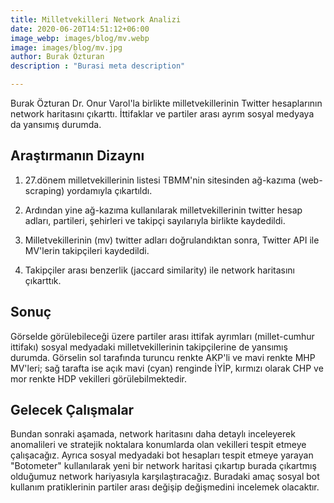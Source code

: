 ```yaml
---
title: Milletvekilleri Network Analizi 
date: 2020-06-20T14:51:12+06:00
image_webp: images/blog/mv.webp
image: images/blog/mv.jpg
author: Burak Özturan
description : "Burasi meta description"

---
```



Burak Özturan Dr. Onur Varol'la birlikte milletvekillerinin Twitter hesaplarının network haritasını çıkarttı. İttifaklar ve partiler arası ayrım sosyal medyaya da yansımış durumda.



## Araştırmanın Dizaynı 

1. 27.dönem milletvekillerinin listesi TBMM'nin sitesinden  ağ-kazıma (web-scraping) yordamıyla çıkartıldı. 

2. Ardından yine ağ-kazıma  kullanılarak milletvekillerinin twitter hesap adları, partileri, şehirleri ve takipçi sayılarıyla birlikte kaydedildi.

3. Milletvekillerinin (mv) twitter adları doğrulandıktan sonra, Twitter API ile MV'lerin takipçileri kaydedildi.

4. Takipçiler arası benzerlik (jaccard similarity) ile network haritasını çıkarttık.

## Sonuç

Görselde görülebileceği üzere partiler arası ittifak ayrımları (millet-cumhur ittifakı) sosyal medyadaki milletvekillerinin takipçilerine de yansımış durumda. Görselin sol tarafında turuncu renkte AKP'li ve mavi renkte MHP MV'leri; sağ tarafta ise açık mavi (cyan) renginde İYİP, kırmızı olarak CHP ve mor renkte HDP vekilleri görülebilmektedir. 


## Gelecek Çalışmalar

Bundan sonraki aşamada, network haritasını daha detaylı inceleyerek anomalileri ve  stratejik noktalara konumlarda olan vekilleri tespit etmeye çalışacağız. Ayrıca sosyal medyadaki bot hesapları tespit etmeye yarayan  "Botometer" kullanılarak yeni bir network haritasi çıkartıp burada çıkartmış olduğumuz network hariyasıyla karşılaştıracağız. Buradaki amaç sosyal bot kullanım pratiklerinin partiler arası değişip değişmedini incelemek olacaktır. 
